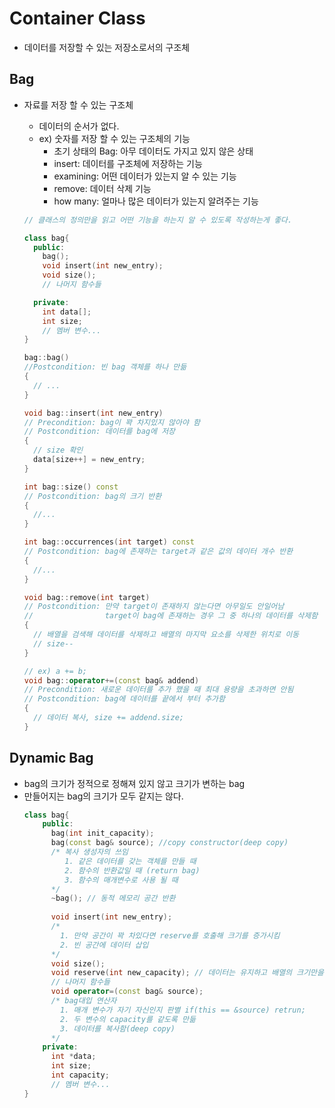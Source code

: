 # Container Class
- 데이터를 저장할 수 있는 저장소로서의 구조체

## Bag
- 자료를 저장 할 수 있는 구조체
  - 데이터의 순서가 없다.
  - ex) 숫자를 저장 할 수 있는 구조체의 기능
    - 초기 상태의 Bag: 아무 데이터도 가지고 있지 않은 상태
    - insert: 데이터를 구조체에 저장하는 기능
    - examining: 어떤 데이터가 있는지 알 수 있는 기능
    - remove: 데이터 삭제 기능
    - how many: 얼마나 많은 데이터가 있는지 알려주는 기능
  
  ```cpp
  // 클래스의 정의만을 읽고 어떤 기능을 하는지 알 수 있도록 작성하는게 좋다.

  class bag{
    public:
      bag();
      void insert(int new_entry);
      void size();
      // 나머지 함수들

    private:
      int data[];
      int size;
      // 멤버 변수...
  }

  bag::bag()
  //Postcondition: 빈 bag 객체를 하나 만듦
  {
    // ...
  }

  void bag::insert(int new_entry)
  // Precondition: bag이 꽉 차지있지 않아야 함
  // Postcondition: 데이터를 bag에 저장
  { 
    // size 확인
    data[size++] = new_entry;
  }

  int bag::size() const
  // Postcondition: bag의 크기 반환
  {
    //... 
  }

  int bag::occurrences(int target) const
  // Postcondition: bag에 존재하는 target과 같은 값의 데이터 개수 반환   
  {
    //... 
  }

  void bag::remove(int target)
  // Postcondition: 만약 target이 존재하지 않는다면 아무일도 안일어남
  //                target이 bag에 존재하는 경우 그 중 하나의 데이터를 삭제함
  {
    // 배열을 검색해 데이터를 삭제하고 배열의 마지막 요소를 삭제한 위치로 이동
    // size--
  }

  // ex) a += b;
  void bag::operator+=(const bag& addend)
  // Precondition: 새로운 데이터를 추가 했을 때 최대 용량을 초과하면 안됨
  // Postcondition: bag에 데이터를 끝에서 부터 추가함
  {
    // 데이터 복사, size += addend.size;
  }
  ```

## Dynamic Bag
- bag의 크기가 정적으로 정해져 있지 않고 크기가 변하는 bag
- 만들어지는 bag의 크기가 모두 같지는 않다.
  ```cpp
  class bag{
      public:
        bag(int init_capacity);
        bag(const bag& source); //copy constructor(deep copy)
        /* 복사 생성자의 쓰임
           1. 같은 데이터를 갖는 객체를 만들 때
           2. 함수의 반환값일 때 (return bag)
           3. 함수의 매개변수로 사용 될 때
        */
        ~bag(); // 동적 메모리 공간 반환
        
        void insert(int new_entry);
        /*
          1. 만약 공간이 꽉 차있다면 reserve를 호출해 크기를 증가시킴
          2. 빈 공간에 데이터 삽입
        */
        void size();
        void reserve(int new_capacity); // 데이터는 유지하고 배열의 크기만을 증가시킴
        // 나머지 함수들
        void operator=(const bag& source);
        /* bag대입 연산자
          1. 매개 변수가 자기 자신인지 판별 if(this == &source) retrun;
          2. 두 변수의 capacity를 같도록 만듦
          3. 데이터를 복사함(deep copy)
        */
      private:
        int *data;
        int size;
        int capacity;
        // 멤버 변수...
  }
  ```